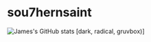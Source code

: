 # sou7hernsaint

![James's GitHub stats](https://github-readme-stats.vercel.app/api?username=sou7hernsaint&theme=tokyonight&show_icons=true&hide=contribs,prs)
[dark, radical, gruvbox)]
